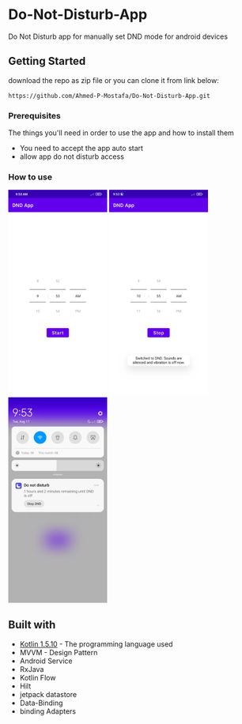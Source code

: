 # Do-Not-Disturb-App

Do Not Disturb app for manually set DND mode for android devices


## Getting Started

download the repo as zip file or you can clone it from link below:

```
https://github.com/Ahmed-P-Mostafa/Do-Not-Disturb-App.git
```

### Prerequisites

The things you'll need in order to use the app and how to install them
* You need to accept the app auto start
* allow app do not disturb access


### How to use

<img src="ScreenShots/1.jpg" width="200"> <img src="ScreenShots/2.jpg" width="200"> <img src="ScreenShots/3.jpg" width="200">



## Built with

* [Kotlin 1.5.10](https://kotlinlang.org/) - The programming language used
* MVVM - Design Pattern
* Android Service
* RxJava
* Kotlin Flow
* Hilt
* jetpack datastore
* Data-Binding
* binding Adapters


